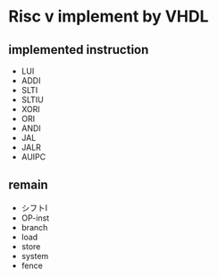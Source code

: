 # Risc v implement by VHDL

## implemented instruction

- LUI
- ADDI
- SLTI
- SLTIU
- XORI
- ORI
- ANDI
- JAL
- JALR
- AUIPC

## remain

- シフトI
- OP-inst
- branch
- load
- store
- system
- fence
